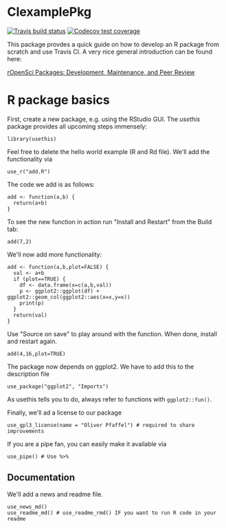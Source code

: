 # CIexamplePkg

<!-- badges: start -->
[![Travis build status](https://travis-ci.org/o1iv3r/CIexamplePkg.svg?branch=master)](https://travis-ci.org/o1iv3r/CIexamplePkg)
[![Codecov test coverage](https://codecov.io/gh/o1iv3r/CIexamplePkg/branch/master/graph/badge.svg)](https://codecov.io/gh/o1iv3r/CIexamplePkg?branch=master)
<!-- badges: end -->

This package provdes a quick guide on how to develop an R package from scratch and use Travis CI. A very nice general introduction can be found here:

[rOpenSci Packages: Development, Maintenance, and Peer Review](https://devguide.ropensci.org/)

# R package basics

First, create a new package, e.g. using the RStudio GUI. The *usethis* package provides all upcoming steps immensely:

```{r eval=FALSE}
library(usethis)
```

Feel free to delete the hello world example (R and Rd file). We'll add the functionality via

```{r eval=FALSE}
use_r("add.R")
```

The code we add is as follows:

```{r eval=FALSE}
add <- function(a,b) {
  return(a+b)
}
```


To see the new function in action run "Install and Restart" from the Build tab:

```{r eval=FALSE}
add(7,2)
```

We'll now add more functionality:

```{r eval=FALSE}
add <- function(a,b,plot=FALSE) {
  val <- a+b
  if (plot==TRUE) {
    df <- data.frame(x=c(a,b,val))
    p <- ggplot2::ggplot(df) + ggplot2::geom_col(ggplot2::aes(x=x,y=x))
    print(p)
  }
  return(val)
}
```


Use "Source on save" to play around with the function. When done, install and restart again.

```{r eval=FALSE}
add(4,16,plot=TRUE)
```


The package now depends on ggplot2. We have to add this to the description file

```{r eval=FALSE}
use_package("ggplot2", "Imports")
```

As usethis tells you to do, always refer to functions with `ggplot2::fun()`.

Finally, we'll ad a license to our package

```{r eval=FALSE}
use_gpl3_license(name = "Oliver Pfaffel") # required to share improvements
```

If you are a pipe fan, you can easily make it available via

```{r eval=FALSE}
use_pipe() # Use %>%
```



## Documentation

We'll add a news and readme file. 

```{r eval=FALSE}
use_news_md()
use_readme_md() # use_readme_rmd() IF you want to run R code in your readme
```
